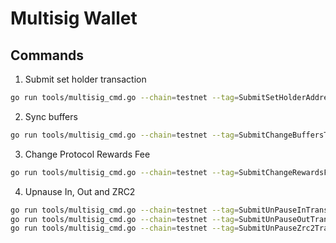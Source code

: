 # Multisig Wallet

## Commands

1. Submit set holder transaction

```sh
go run tools/multisig_cmd.go --chain=testnet --tag=SubmitSetHolderAddressTransaction
```

2. Sync buffers

```sh
go run tools/multisig_cmd.go --chain=testnet --tag=SubmitChangeBuffersTransaction
```

3. Change Protocol Rewards Fee

```sh
go run tools/multisig_cmd.go --chain=testnet --tag=SubmitChangeRewardsFeeTransaction
```

4. Upnause In, Out and ZRC2

```sh
go run tools/multisig_cmd.go --chain=testnet --tag=SubmitUnPauseInTransaction
go run tools/multisig_cmd.go --chain=testnet --tag=SubmitUnPauseOutTransaction
go run tools/multisig_cmd.go --chain=testnet --tag=SubmitUnPauseZrc2Transaction
```
